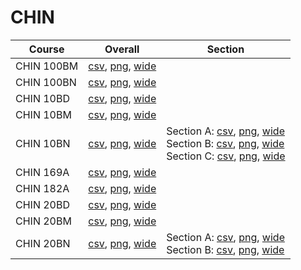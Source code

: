 # CHIN

| Course | Overall | Section |
| ------ | ------- | ------- |
| CHIN 100BM | [csv](https://github.com/UCSD-Historical-Enrollment-Data/2025Winter/blob/main/overall/CHIN%20100BM.csv), [png](https://raw.githubusercontent.com/UCSD-Historical-Enrollment-Data/2025Winter/main/plot_overall/CHIN%20100BM.png), [wide](https://raw.githubusercontent.com/UCSD-Historical-Enrollment-Data/2025Winter/main/plot_overall_wide/CHIN%20100BM.png) |  |
| CHIN 100BN | [csv](https://github.com/UCSD-Historical-Enrollment-Data/2025Winter/blob/main/overall/CHIN%20100BN.csv), [png](https://raw.githubusercontent.com/UCSD-Historical-Enrollment-Data/2025Winter/main/plot_overall/CHIN%20100BN.png), [wide](https://raw.githubusercontent.com/UCSD-Historical-Enrollment-Data/2025Winter/main/plot_overall_wide/CHIN%20100BN.png) |  |
| CHIN 10BD | [csv](https://github.com/UCSD-Historical-Enrollment-Data/2025Winter/blob/main/overall/CHIN%2010BD.csv), [png](https://raw.githubusercontent.com/UCSD-Historical-Enrollment-Data/2025Winter/main/plot_overall/CHIN%2010BD.png), [wide](https://raw.githubusercontent.com/UCSD-Historical-Enrollment-Data/2025Winter/main/plot_overall_wide/CHIN%2010BD.png) |  |
| CHIN 10BM | [csv](https://github.com/UCSD-Historical-Enrollment-Data/2025Winter/blob/main/overall/CHIN%2010BM.csv), [png](https://raw.githubusercontent.com/UCSD-Historical-Enrollment-Data/2025Winter/main/plot_overall/CHIN%2010BM.png), [wide](https://raw.githubusercontent.com/UCSD-Historical-Enrollment-Data/2025Winter/main/plot_overall_wide/CHIN%2010BM.png) |  |
| CHIN 10BN | [csv](https://github.com/UCSD-Historical-Enrollment-Data/2025Winter/blob/main/overall/CHIN%2010BN.csv), [png](https://raw.githubusercontent.com/UCSD-Historical-Enrollment-Data/2025Winter/main/plot_overall/CHIN%2010BN.png), [wide](https://raw.githubusercontent.com/UCSD-Historical-Enrollment-Data/2025Winter/main/plot_overall_wide/CHIN%2010BN.png) | Section A: [csv](https://github.com/UCSD-Historical-Enrollment-Data/2025Winter/blob/main/section/CHIN%2010BN_A.csv), [png](https://raw.githubusercontent.com/UCSD-Historical-Enrollment-Data/2025Winter/main/plot_section/CHIN%2010BN_A.png), [wide](https://raw.githubusercontent.com/UCSD-Historical-Enrollment-Data/2025Winter/main/plot_section_wide/CHIN%2010BN_A.png)<br>Section B: [csv](https://github.com/UCSD-Historical-Enrollment-Data/2025Winter/blob/main/section/CHIN%2010BN_B.csv), [png](https://raw.githubusercontent.com/UCSD-Historical-Enrollment-Data/2025Winter/main/plot_section/CHIN%2010BN_B.png), [wide](https://raw.githubusercontent.com/UCSD-Historical-Enrollment-Data/2025Winter/main/plot_section_wide/CHIN%2010BN_B.png)<br>Section C: [csv](https://github.com/UCSD-Historical-Enrollment-Data/2025Winter/blob/main/section/CHIN%2010BN_C.csv), [png](https://raw.githubusercontent.com/UCSD-Historical-Enrollment-Data/2025Winter/main/plot_section/CHIN%2010BN_C.png), [wide](https://raw.githubusercontent.com/UCSD-Historical-Enrollment-Data/2025Winter/main/plot_section_wide/CHIN%2010BN_C.png) |
| CHIN 169A | [csv](https://github.com/UCSD-Historical-Enrollment-Data/2025Winter/blob/main/overall/CHIN%20169A.csv), [png](https://raw.githubusercontent.com/UCSD-Historical-Enrollment-Data/2025Winter/main/plot_overall/CHIN%20169A.png), [wide](https://raw.githubusercontent.com/UCSD-Historical-Enrollment-Data/2025Winter/main/plot_overall_wide/CHIN%20169A.png) |  |
| CHIN 182A | [csv](https://github.com/UCSD-Historical-Enrollment-Data/2025Winter/blob/main/overall/CHIN%20182A.csv), [png](https://raw.githubusercontent.com/UCSD-Historical-Enrollment-Data/2025Winter/main/plot_overall/CHIN%20182A.png), [wide](https://raw.githubusercontent.com/UCSD-Historical-Enrollment-Data/2025Winter/main/plot_overall_wide/CHIN%20182A.png) |  |
| CHIN 20BD | [csv](https://github.com/UCSD-Historical-Enrollment-Data/2025Winter/blob/main/overall/CHIN%2020BD.csv), [png](https://raw.githubusercontent.com/UCSD-Historical-Enrollment-Data/2025Winter/main/plot_overall/CHIN%2020BD.png), [wide](https://raw.githubusercontent.com/UCSD-Historical-Enrollment-Data/2025Winter/main/plot_overall_wide/CHIN%2020BD.png) |  |
| CHIN 20BM | [csv](https://github.com/UCSD-Historical-Enrollment-Data/2025Winter/blob/main/overall/CHIN%2020BM.csv), [png](https://raw.githubusercontent.com/UCSD-Historical-Enrollment-Data/2025Winter/main/plot_overall/CHIN%2020BM.png), [wide](https://raw.githubusercontent.com/UCSD-Historical-Enrollment-Data/2025Winter/main/plot_overall_wide/CHIN%2020BM.png) |  |
| CHIN 20BN | [csv](https://github.com/UCSD-Historical-Enrollment-Data/2025Winter/blob/main/overall/CHIN%2020BN.csv), [png](https://raw.githubusercontent.com/UCSD-Historical-Enrollment-Data/2025Winter/main/plot_overall/CHIN%2020BN.png), [wide](https://raw.githubusercontent.com/UCSD-Historical-Enrollment-Data/2025Winter/main/plot_overall_wide/CHIN%2020BN.png) | Section A: [csv](https://github.com/UCSD-Historical-Enrollment-Data/2025Winter/blob/main/section/CHIN%2020BN_A.csv), [png](https://raw.githubusercontent.com/UCSD-Historical-Enrollment-Data/2025Winter/main/plot_section/CHIN%2020BN_A.png), [wide](https://raw.githubusercontent.com/UCSD-Historical-Enrollment-Data/2025Winter/main/plot_section_wide/CHIN%2020BN_A.png)<br>Section B: [csv](https://github.com/UCSD-Historical-Enrollment-Data/2025Winter/blob/main/section/CHIN%2020BN_B.csv), [png](https://raw.githubusercontent.com/UCSD-Historical-Enrollment-Data/2025Winter/main/plot_section/CHIN%2020BN_B.png), [wide](https://raw.githubusercontent.com/UCSD-Historical-Enrollment-Data/2025Winter/main/plot_section_wide/CHIN%2020BN_B.png) |
